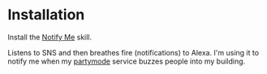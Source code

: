 # Installation

Install the [Notify Me](https://www.amazon.com/Thomptronics-Notify-Me/dp/B07BB2FYFS) skill.

Listens to SNS and then breathes fire (notifications) to Alexa. I'm using it to notify me when my
[partymode](https://github.com/davidmerrick/partymode) service buzzes people into my building. 

